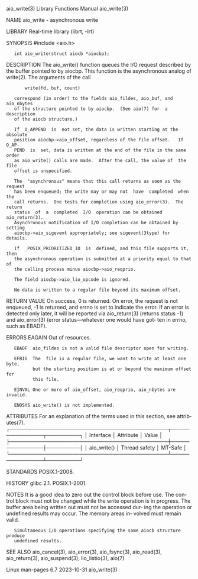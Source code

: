 aio_write(3)               Library Functions Manual               aio_write(3)

NAME
       aio_write - asynchronous write

LIBRARY
       Real-time library (librt, -lrt)

SYNOPSIS
       #include <aio.h>

       int aio_write(struct aiocb *aiocbp);

DESCRIPTION
       The aio_write() function queues the I/O request described by the buffer
       pointed  to  by  aiocbp.   This  function is the asynchronous analog of
       write(2).  The arguments of the call

           write(fd, buf, count)

       correspond (in order) to the fields aio_fildes, aio_buf, and aio_nbytes
       of the structure pointed to by aiocbp.  (See aio(7) for  a  description
       of the aiocb structure.)

       If  O_APPEND  is  not set, the data is written starting at the absolute
       position aiocbp->aio_offset, regardless of the file offset.   If  O_AP‐
       PEND  is  set, data is written at the end of the file in the same order
       as aio_write() calls are made.  After the call, the value of  the  file
       offset is unspecified.

       The  "asynchronous" means that this call returns as soon as the request
       has been enqueued; the write may or may not  have  completed  when  the
       call returns.  One tests for completion using aio_error(3).  The return
       status  of  a  completed  I/O  operation can be obtained aio_return(3).
       Asynchronous notification of I/O completion can be obtained by  setting
       aiocbp->aio_sigevent appropriately; see sigevent(3type) for details.

       If  _POSIX_PRIORITIZED_IO  is  defined, and this file supports it, then
       the asynchronous operation is submitted at a priority equal to that  of
       the calling process minus aiocbp->aio_reqprio.

       The field aiocbp->aio_lio_opcode is ignored.

       No data is written to a regular file beyond its maximum offset.

RETURN VALUE
       On  success,  0 is returned.  On error, the request is not enqueued, -1
       is returned, and errno is set to indicate the error.  If  an  error  is
       detected  only  later,  it  will be reported via aio_return(3) (returns
       status -1) and aio_error(3) (error status—whatever one would have  got‐
       ten in errno, such as EBADF).

ERRORS
       EAGAIN Out of resources.

       EBADF  aio_fildes is not a valid file descriptor open for writing.

       EFBIG  The  file is a regular file, we want to write at least one byte,
              but the starting position is at or beyond the maximum offset for
              this file.

       EINVAL One or more of aio_offset, aio_reqprio, aio_nbytes are invalid.

       ENOSYS aio_write() is not implemented.

ATTRIBUTES
       For an explanation of the terms  used  in  this  section,  see  attrib‐
       utes(7).
       ┌───────────────────────────────────────────┬───────────────┬─────────┐
       │ Interface                                 │ Attribute     │ Value   │
       ├───────────────────────────────────────────┼───────────────┼─────────┤
       │ aio_write()                               │ Thread safety │ MT-Safe │
       └───────────────────────────────────────────┴───────────────┴─────────┘

STANDARDS
       POSIX.1-2008.

HISTORY
       glibc 2.1.  POSIX.1-2001.

NOTES
       It  is  a good idea to zero out the control block before use.  The con‐
       trol block must  not  be  changed  while  the  write  operation  is  in
       progress.   The buffer area being written out must not be accessed dur‐
       ing the operation or undefined results may occur.  The memory areas in‐
       volved must remain valid.

       Simultaneous I/O operations specifying the same aiocb structure produce
       undefined results.

SEE ALSO
       aio_cancel(3), aio_error(3), aio_fsync(3), aio_read(3),  aio_return(3),
       aio_suspend(3), lio_listio(3), aio(7)

Linux man-pages 6.7               2023-10-31                      aio_write(3)
